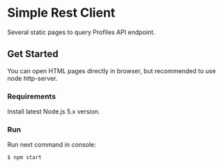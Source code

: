 # Simple Rest Client

Several static pages to query Profiles API endpoint.

## Get Started

You can open HTML pages directly in browser, but recommended to use node http-server.

### Requirements

Install latest Node.js 5.x version.

### Run

Run next command in console:

`$ npm start`
